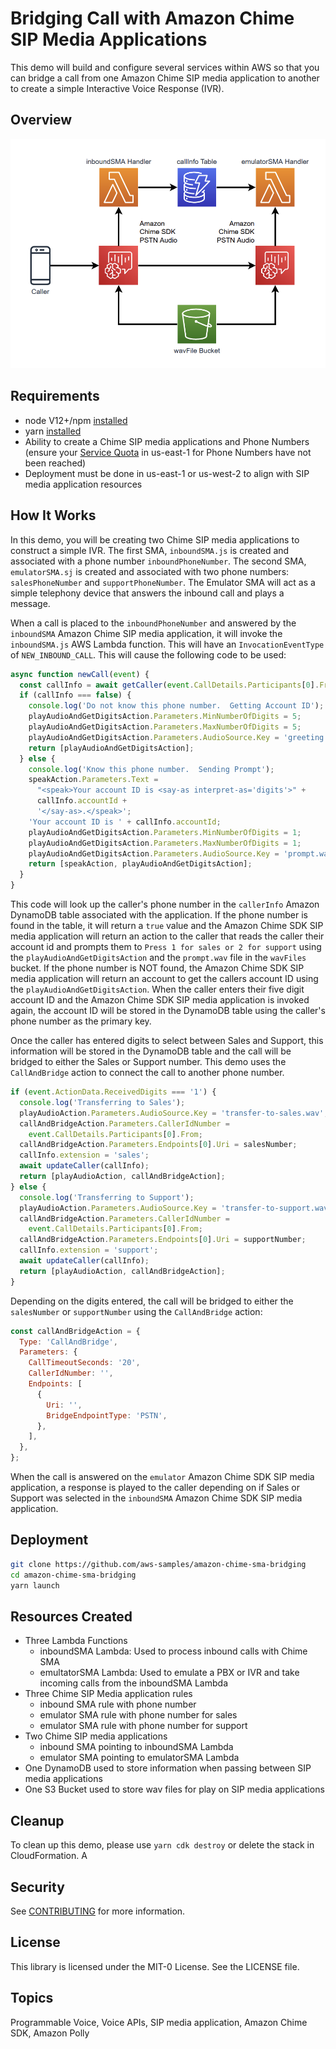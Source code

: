 # Bridging Call with Amazon Chime SIP Media Applications

This demo will build and configure several services within AWS so that you can bridge a call from one Amazon Chime SIP media application to another to create a simple Interactive Voice Response (IVR).

## Overview

![Diagram](images/AmazonChimeSMABridgingOverview.png)

## Requirements

- node V12+/npm [installed](https://www.npmjs.com/get-npm)
- yarn [installed](https://yarnpkg.com/getting-started/install)
- Ability to create a Chime SIP media applications and Phone Numbers (ensure your [Service Quota](https://console.aws.amazon.com/servicequotas/home/services/chime/quotas) in us-east-1 for Phone Numbers have not been reached)
- Deployment must be done in us-east-1 or us-west-2 to align with SIP media application resources

## How It Works

In this demo, you will be creating two Chime SIP media applications to construct a simple IVR. The first SMA, `inboundSMA.js` is created and associated with a phone number `inboundPhoneNumber`. The second SMA, `emulatorSMA.sj` is created and associated with two phone numbers: `salesPhoneNumber` and `supportPhoneNumber`. The Emulator SMA will act as a simple telephony device that answers the inbound call and plays a message.

When a call is placed to the `inboundPhoneNumber` and answered by the `inboundSMA` Amazon Chime SIP media application, it will invoke the `inboundSMA.js` AWS Lambda function. This will have an `InvocationEventType` of `NEW_INBOUND_CALL`. This will cause the following code to be used:

```javascript
async function newCall(event) {
  const callInfo = await getCaller(event.CallDetails.Participants[0].From);
  if (callInfo === false) {
    console.log('Do not know this phone number.  Getting Account ID');
    playAudioAndGetDigitsAction.Parameters.MinNumberOfDigits = 5;
    playAudioAndGetDigitsAction.Parameters.MaxNumberOfDigits = 5;
    playAudioAndGetDigitsAction.Parameters.AudioSource.Key = 'greeting.wav';
    return [playAudioAndGetDigitsAction];
  } else {
    console.log('Know this phone number.  Sending Prompt');
    speakAction.Parameters.Text =
      "<speak>Your account ID is <say-as interpret-as='digits'>" +
      callInfo.accountId +
      '</say-as>.</speak>';
    'Your account ID is ' + callInfo.accountId;
    playAudioAndGetDigitsAction.Parameters.MinNumberOfDigits = 1;
    playAudioAndGetDigitsAction.Parameters.MaxNumberOfDigits = 1;
    playAudioAndGetDigitsAction.Parameters.AudioSource.Key = 'prompt.wav';
    return [speakAction, playAudioAndGetDigitsAction];
  }
}
```

This code will look up the caller's phone number in the `callerInfo` Amazon DynamoDB table associated with the application. If the phone number is found in the table, it will return a `true` value and the Amazon Chime SDK SIP media application will return an action to the caller that reads the caller their account id and prompts them to `Press 1 for sales or 2 for support` using the `playAudioAndGetDigitsAction` and the `prompt.wav` file in the `wavFiles` bucket. If the phone number is NOT found, the Amazon Chime SDK SIP media application will return an account to get the callers account ID using the `playAudioAndGetDigitsAction`. When the caller enters their five digit account ID and the Amazon Chime SDK SIP media application is invoked again, the account ID will be stored in the DynamoDB table using the caller's phone number as the primary key.

Once the caller has entered digits to select between Sales and Support, this information will be stored in the DynamoDB table and the call will be bridged to either the Sales or Support number. This demo uses the `CallAndBridge` action to connect the call to another phone number.

```javascript
if (event.ActionData.ReceivedDigits === '1') {
  console.log('Transferring to Sales');
  playAudioAction.Parameters.AudioSource.Key = 'transfer-to-sales.wav';
  callAndBridgeAction.Parameters.CallerIdNumber =
    event.CallDetails.Participants[0].From;
  callAndBridgeAction.Parameters.Endpoints[0].Uri = salesNumber;
  callInfo.extension = 'sales';
  await updateCaller(callInfo);
  return [playAudioAction, callAndBridgeAction];
} else {
  console.log('Transferring to Support');
  playAudioAction.Parameters.AudioSource.Key = 'transfer-to-support.wav';
  callAndBridgeAction.Parameters.CallerIdNumber =
    event.CallDetails.Participants[0].From;
  callAndBridgeAction.Parameters.Endpoints[0].Uri = supportNumber;
  callInfo.extension = 'support';
  await updateCaller(callInfo);
  return [playAudioAction, callAndBridgeAction];
}
```

Depending on the digits entered, the call will be bridged to either the `salesNumber` or `supportNumber` using the `CallAndBridge` action:

```javascript
const callAndBridgeAction = {
  Type: 'CallAndBridge',
  Parameters: {
    CallTimeoutSeconds: '20',
    CallerIdNumber: '',
    Endpoints: [
      {
        Uri: '',
        BridgeEndpointType: 'PSTN',
      },
    ],
  },
};
```

When the call is answered on the `emulator` Amazon Chime SDK SIP media application, a response is played to the caller depending on if Sales or Support was selected in the `inboundSMA` Amazon Chime SDK SIP media application.

## Deployment

```bash
git clone https://github.com/aws-samples/amazon-chime-sma-bridging
cd amazon-chime-sma-bridging
yarn launch
```

## Resources Created

- Three Lambda Functions
  - inboundSMA Lambda: Used to process inbound calls with Chime SMA
  - emultatorSMA Lambda: Used to emulate a PBX or IVR and take incoming calls from the inboundSMA Lambda
- Three Chime SIP Media application rules
  - inbound SMA rule with phone number
  - emulator SMA rule with phone number for sales
  - emulator SMA rule with phone number for support
- Two Chime SIP media applications
  - inbound SMA pointing to inboundSMA Lambda
  - emulator SMA pointing to emulatorSMA Lambda
- One DynamoDB used to store information when passing between SIP media applications
- One S3 Bucket used to store wav files for play on SIP media applications

## Cleanup

To clean up this demo, please use `yarn cdk destroy` or delete the stack in CloudFormation. A

## Security

See [CONTRIBUTING](CONTRIBUTING.md#security-issue-notifications) for more information.

## License

This library is licensed under the MIT-0 License. See the LICENSE file.

## Topics

Programmable Voice, Voice APIs, SIP media application, Amazon Chime SDK, Amazon Polly
